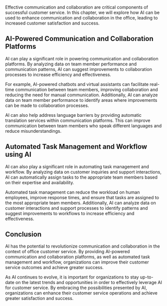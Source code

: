 
Effective communication and collaboration are critical components of successful customer service. In this chapter, we will explore how AI can be used to enhance communication and collaboration in the office, leading to increased customer satisfaction and success.

AI-Powered Communication and Collaboration Platforms
----------------------------------------------------

AI can play a significant role in powering communication and collaboration platforms. By analyzing data on team member performance and communication patterns, AI can suggest improvements to collaboration processes to increase efficiency and effectiveness.

For example, AI-powered chatbots and virtual assistants can facilitate real-time communication between team members, improving collaboration and reducing the need for manual communication. Additionally, AI can analyze data on team member performance to identify areas where improvements can be made to collaboration processes.

AI can also help address language barriers by providing automatic translation services within communication platforms. This can improve communication between team members who speak different languages and reduce misunderstandings.

Automated Task Management and Workflow using AI
-----------------------------------------------

AI can also play a significant role in automating task management and workflow. By analyzing data on customer inquiries and support interactions, AI can automatically assign tasks to the appropriate team members based on their expertise and availability.

Automated task management can reduce the workload on human employees, improve response times, and ensure that tasks are assigned to the most appropriate team members. Additionally, AI can analyze data on customer interactions and support processes to identify patterns and suggest improvements to workflows to increase efficiency and effectiveness.

Conclusion
----------

AI has the potential to revolutionize communication and collaboration in the context of office customer service. By providing AI-powered communication and collaboration platforms, as well as automated task management and workflow, organizations can improve their customer service outcomes and achieve greater success.

As AI continues to evolve, it is important for organizations to stay up-to-date on the latest trends and opportunities in order to effectively leverage AI for customer service. By embracing the possibilities presented by AI, organizations can enhance their customer service operations and achieve greater satisfaction and success.
